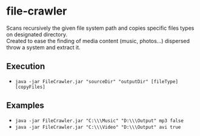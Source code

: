 # file-crawler

Scans recursively the given file system path and copies specific files types on designated directory.<br/>
Created to ease the finding of media content (music, photos...) dispersed throw a system and extract it.

## Execution

- `java -jar FileCrawler.jar "sourceDir" "outputDir" [fileType] [copyFiles]`

## Examples

- `java -jar FileCrawler.jar "C:\\\Music" "D:\\\Output" mp3 false`
- `java -jar FileCrawler.jar "C:\\\Video" "D:\\\Output" avi true`
